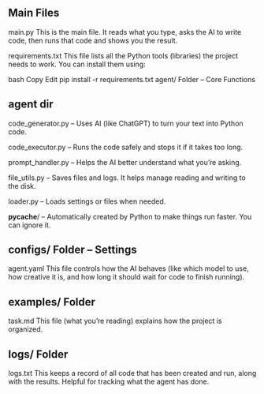 ## Main Files
main.py
This is the main file. It reads what you type, asks the AI to write code, then runs that code and shows you the result.

requirements.txt
This file lists all the Python tools (libraries) the project needs to work. You can install them using:

bash
Copy
Edit
pip install -r requirements.txt
agent/ Folder – Core Functions

## agent dir
code_generator.py – Uses AI (like ChatGPT) to turn your text into Python code.

code_executor.py – Runs the code safely and stops it if it takes too long.

prompt_handler.py – Helps the AI better understand what you’re asking.

file_utils.py – Saves files and logs. It helps manage reading and writing to the disk.

loader.py – Loads settings or files when needed.

__pycache__/ – Automatically created by Python to make things run faster. You can ignore it.




## configs/ Folder – Settings
agent.yaml
This file controls how the AI behaves (like which model to use, how creative it is, and how long it should wait for code to finish running).


## examples/ Folder
task.md
This file (what you’re reading) explains how the project is organized.


## logs/ Folder
logs.txt
This keeps a record of all code that has been created and run, along with the results. Helpful for tracking what the agent has done.
